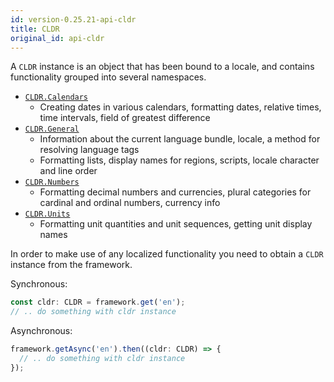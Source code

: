 ```yaml
---
id: version-0.25.21-api-cldr
title: CLDR
original_id: api-cldr
---
```


A `CLDR` instance is an object that has been bound to a locale, and contains functionality grouped into
several namespaces.

 - [`CLDR.Calendars`](api-cldr-calendars.html)
   - Creating dates in various calendars, formatting dates, relative times, time intervals, field of greatest difference
 - [`CLDR.General`](api-cldr-general.html)
   - Information about the current language bundle, locale, a method for resolving language tags
   - Formatting lists, display names for regions, scripts, locale character and line order
 - [`CLDR.Numbers`](api-cldr-numbers.html)
   - Formatting decimal numbers and currencies, plural categories for cardinal and ordinal numbers, currency info
 - [`CLDR.Units`](api-cldr-units.html)
   - Formatting unit quantities and unit sequences, getting unit display names

In order to make use of any localized functionality you need to obtain a `CLDR` instance from the
framework.

Synchronous:
```typescript
const cldr: CLDR = framework.get('en');
// .. do something with cldr instance
```

Asynchronous:
```typescript
framework.getAsync('en').then((cldr: CLDR) => {
  // .. do something with cldr instance
});
```
